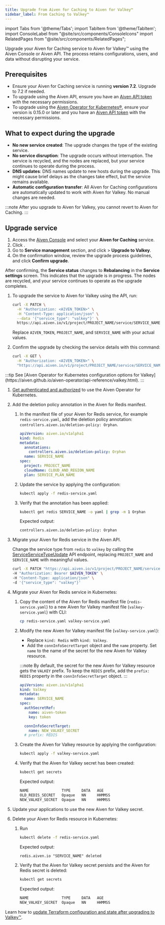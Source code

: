 ```yaml
---
title: Upgrade from Aiven for Caching to Aiven for Valkey™
sidebar_label: From Caching to Valkey™
---
```


import Tabs from '@theme/Tabs';
import TabItem from '@theme/TabItem';
import ConsoleLabel from "@site/src/components/ConsoleIcons"
import RelatedPages from "@site/src/components/RelatedPages";

Upgrade your Aiven for Caching service to Aiven for Valkey™ using the Aiven Console or Aiven API.
The process retains configurations, users, and data without disrupting your service.

## Prerequisites

- Ensure your Aiven for Caching service is running **version 7.2**. Upgrade to 7.2 if
  needed.
- To upgrade using the Aiven API, ensure you have an
  [Aiven API token](/docs/platform/howto/create_authentication_token) with the
  necessary permissions.
- To upgrade using the
  [Aiven Operator for Kubernetes®](https://aiven.github.io/aiven-operator/installation/prerequisites.html),
  ensure your version is 0.15.0 or later and you have an
  [Aiven API token](/docs/platform/howto/create_authentication_token) with the
  necessary permissions.

## What to expect during the upgrade

- **No new service created**: The upgrade changes the type of the existing service.
- **No service disruption**: The upgrade occurs without interruption. The service
  is recycled, and the nodes are replaced, but your service continues to
  operate during the process.
- **DNS updates**: DNS names update to new hosts during the upgrade. This might
  cause brief delays as the changes take effect, but the service remains available.
- **Automatic configuration transfer**: All Aiven for Caching configurations are
  automatically updated to work with Aiven for Valkey. No manual changes are needed.

:::note
After you upgrade to Aiven for Valkey, you cannot revert to Aiven for Caching.
:::

## Upgrade service

<Tabs groupId="method">
<TabItem value="console" label="Aiven Console">

1. Access the [Aiven Console](https://console.aiven.io/) and select your
   **Aiven for Caching** service.
1. Click <ConsoleLabel name="service settings"/>.
1. Go to **Service management** section, and
   click <ConsoleLabel name="actions"/> > **Upgrade to Valkey**.
1. On the confirmation window, review the upgrade process guidelines, and click
   **Confirm upgrade**.

After confirming, the **Service status** changes to **Rebalancing** in the
**Service settings** screen. This indicates that the upgrade is in progress. The nodes
are recycled, and your service continues to operate as the upgrade completes.

</TabItem>
<TabItem value="api" label="Aiven API">

1. To upgrade the service to Aiven for Valkey using the API, run:

   ```bash
   curl -X PATCH \
     -H "Authorization: <AIVEN_TOKEN>" \
     -H "Content-Type: application/json" \
     --data '{"service_type": "valkey"}' \
     https://api.aiven.io/v1/project/PROJECT_NAME/service/SERVICE_NAME/service_type

   ```

   Replace `AIVEN_TOKEN`, `PROJECT_NAME`, and `SERVICE_NAME` with your actual values.

1. Confirm the upgrade by checking the service details with this command:

   ```bash
   curl -X GET \
     -H "Authorization: <AIVEN_TOKEN>" \
     "https://api.aiven.io/v1/project/PROJECT_NAME/service/SERVICE_NAME"
   ```

</TabItem>
<TabItem value="k8" label="Aiven Operator for Kubernetes®">
:::tip
See
[Aiven Operator for Kubernetes configuration options for Valkey](https://aiven.github.io/aiven-operator/api-reference/valkey.html).
:::

1. [Get authenticated and authorized](https://aiven.github.io/aiven-operator/authentication.html)
   to use the Aiven Operator for Kubernetes.

1. Add the deletion policy annotation in the Aiven for Redis manifest.

   1. In the manifest file of your Aiven for Redis service, for example `redis-service.yaml`,
      add the deletion policy annotation: `controllers.aiven.io/deletion-policy: Orphan`.

      ```yaml {4,5}
      apiVersion: aiven.io/v1alpha1
      kind: Redis
      metadata:
        annotations:
          controllers.aiven.io/deletion-policy: Orphan
        name: SERVICE_NAME
      spec:
        project: PROJECT_NAME
        cloudName: CLOUD_AND_REGION_NAME
        plan: SERVICE_PLAN_NAME
      ```

   1. Update the service by applying the configuration:

      ```bash
      kubectl apply -f redis-service.yaml
      ```

   1. Verify that the annotation has been applied:

      ```bash
      kubectl get redis SERVICE_NAME -o yaml | grep -m 1 Orphan
      ```

      Expected output:

      ```txt
      controllers.aiven.io/deletion-policy: Orphan
      ```

1. Migrate your Aiven for Redis service in the Aiven API.

   Change the service type from `redis` to `valkey` by calling the
   [ServiceServiceTypeUpdate](https://api.aiven.io/doc/#tag/Service/operation/ServiceServiceTypeUpdate)
   API endpoint, replacing `PROJECT_NAME` and `SERVICE_NAME` with meaningful values.

   ```bash {4}
   curl -X PATCH "https://api.aiven.io/v1/project/PROJECT_NAME/service/SERVICE_NAME/service_type" \
   -H "Authorization: Bearer $AIVEN_TOKEN" \
   -H "Content-Type: application/json" \
   -d '{"service_type": "valkey"}'
   ```

1. Migrate your Aiven for Redis service in Kubernetes:

   1. Copy the content of the Aiven for Redis manifest file (`redis-service.yaml`) to a new
      Aiven for Valkey manifest file (`valkey-service.yaml`) with CLI:

      ```bash
      cp redis-service.yaml valkey-service.yaml
      ```

   1. Modify the new Aiven for Valkey manifest file (`valkey-service.yaml`):

      - Replace `kind: Redis` with `kind: Valkey`.
      - Add the `connInfoSecretTarget` object and the `name` property. Set `name` to the
        name of the secret for the new Aiven for Valkey resource.

      :::note
      By default, the secret for the new Aiven for Valkey resource gets the `VALKEY` prefix.
      To keep the `REDIS` prefix, add the `prefix: REDIS` property in the
      `connInfoSecretTarget` object.
      :::

      ```yaml {2,10,11,12}
      apiVersion: aiven.io/v1alpha1
      kind: Valkey
      metadata:
        name: SERVICE_NAME
      spec:
        authSecretRef:
          name: aiven-token
          key: token

        connInfoSecretTarget:
          name: NEW_VALKEY_SECRET
        # prefix: REDIS
      ```

   1. Create the Aiven for Valkey resource by applying the configuration:

      ```bash
      kubectl apply -f valkey-service.yaml
      ```

   1. Verify that the Aiven for Valkey secret has been created:

      ```bash
      kubectl get secrets
      ```

      Expected output:

      ```txt
      NAME               TYPE     DATA   AGE
      OLD_REDIS_SECRET   Opaque   NN     HHMMSS
      NEW_VALKEY_SECRET  Opaque   NN     HHMMSS
      ```

1. Update your applications to use the new Aiven for Valkey secret.

1. Delete your Aiven for Redis resource in Kubernetes:

   1. Run

      ```bash
      kubectl delete -f redis-service.yaml
      ```

      Expected output:

      ```txt
      redis.aiven.io "SERVICE_NAME" deleted
      ```

   1. Verify that the Aiven for Valkey secret persists and the Aiven for Redis secret is
      deleted:

      ```bash
      kubectl get secrets
      ```

      Expected output:

      ```txt
      NAME               TYPE     DATA   AGE
      NEW_VALKEY_SECRET  Opaque   NN     HHMMSS
      ```

</TabItem>
</Tabs>

<RelatedPages/>

Learn how to [update Terraform configuration and state after upgrading to Valkey™](https://registry.terraform.io/providers/aiven/aiven/latest/docs/guides/update-deprecated-resources#update-aiven_redis-resources-after-valkey-upgrade).
